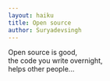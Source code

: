 ```yaml
---
layout: haiku
title: Open source
author: Suryadevsingh
---
```


Open source is good,<br>
the code you write overnight,<br>
helps other people...<br>
